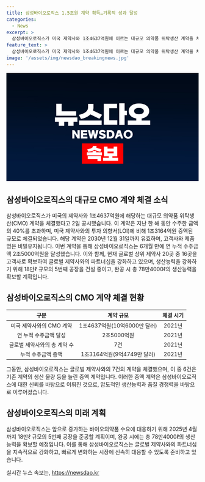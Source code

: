 ```yaml
---
title: 삼성바이오로직스 1.5조원 계약 획득…기록적 성과 달성
categories:
  - News
excerpt: >
  삼성바이오로직스가 미국 제약사와 1조4637억원에 이르는 대규모 의약품 위탁생산 계약을 체결했다. 작년 수주액의 40%를 초과하는 규모로, 전년에 체결한 투자의향서 대비 1조3164억원 증액되었다. 비밀유지 조항으로 고객사 및 제품명은 공개되지 않았으나, 6개월 만에 누적 수주액 2조5000억원을 돌파했으며, 글로벌 제약사와의 파트너십을 강화하고 있다고 밝혔다. 현재 16개의 글로벌 상위 제약사를 고객사로 확보하고 있으며, 2025년 4월까지 18만ℓ 규모의 5번째 공장을 건설해 78만4000ℓ의 생산능력을 확보할 예정이다.
feature_text: >
  삼성바이오로직스가 미국 제약사와 1조4637억원에 이르는 대규모 의약품 위탁생산 계약을 체결했다. 작년 수주액의 40%를 초과하는 규모로, 전년에 체결한 투자의향서 대비 1조3164억원 증액되었다. 비밀유지 조항으로 고객사 및 제품명은 공개되지 않았으나, 6개월 만에 누적 수주액 2조5000억원을 돌파했으며, 글로벌 제약사와의 파트너십을 강화하고 있다고 밝혔다. 현재 16개의 글로벌 상위 제약사를 고객사로 확보하고 있으며, 2025년 4월까지 18만ℓ 규모의 5번째 공장을 건설해 78만4000ℓ의 생산능력을 확보할 예정이다.
image: '/assets/img/newsdao_breakingnews.jpg'
---
```


<p><img src="/assets/img/newsdao_breakingnews.jpg" alt="flaretime 속보" /></p>

<h2 data-ke-size="size26">삼성바이오로직스의 대규모 CMO 계약 체결 소식</h2>

<p data-ke-size="size16">삼성바이오로직스가 미국의 제약사와 1조4637억원에 해당하는 대규모 의약품 위탁생산(CMO) 계약을 체결했다고 2일 공시했습니다. 이 계약은 지난 한 해 동안 수주한 금액의 40%를 초과하며, 미국 제약사와의 투자 의향서(LOI)에 비해 1조3164억원 증액된 규모로 체결되었습니다. 해당 계약은 2030년 12월 31일까지 유효하며, 고객사와 제품명은 비밀유지됩니다. 이번 계약을 통해 삼성바이오로직스는 6개월 만에 연 누적 수주금액 2조5000억원을 달성했습니다. 이와 함께, 현재 글로벌 상위 제약사 20곳 중 16곳을 고객사로 확보하여 글로벌 제약사와의 파트너십을 강화하고 있으며, 생산능력을 강화하기 위해 18만ℓ 규모의 5번째 공장을 건설 중이고, 완공 시 총 78만4000ℓ의 생산능력을 확보할 계획입니다.</p>

<h2 data-ke-size="size26">삼성바이오로직스의 CMO 계약 체결 현황</h2>

<table>
    <thead>
        <tr>
            <th style="text-align: center;">구분</th>
            <th style="text-align: center;">계약 규모</th>
            <th style="text-align: center;">체결 시기</th>
        </tr>
    </thead>
    <tbody>
        <tr>
            <td style="text-align: center;">미국 제약사와의 CMO 계약</td>
            <td style="text-align: center;">1조4637억원(10억6000만 달러)</td>
            <td style="text-align: center;">2021년</td>
        </tr>
        <tr>
            <td style="text-align: center;">연 누적 수주금액 달성</td>
            <td style="text-align: center;">2조5000억원</td>
            <td style="text-align: center;">2021년</td>
        </tr>
        <tr>
            <td style="text-align: center;">글로벌 제약사와의 총 계약 수</td>
            <td style="text-align: center;">7건</td>
            <td style="text-align: center;">2021년</td>
        </tr>
        <tr>
            <td style="text-align: center;">누적 수주금액 증액</td>
            <td style="text-align: center;">1조3164억원(9억4749만 달러)</td>
            <td style="text-align: center;">2021년</td>
        </tr>
    </tbody>
</table>

<p data-ke-size="size16">그동안, 삼성바이오로직스는 글로벌 제약사와의 7건의 계약을 체결했으며, 이 중 6건은 기존 계약의 생산 물량 등을 늘린 증액 계약입니다. 이러한 증액 계약은 삼성바이오로직스에 대한 신뢰를 바탕으로 이뤄진 것으로, 압도적인 생산능력과 품질 경쟁력을 바탕으로 이루어졌습니다.</p>

<h2 data-ke-size="size26">삼성바이오로직스의 미래 계획</h2>

<p data-ke-size="size16">삼성바이오로직스는 앞으로 증가하는 바이오의약품 수요에 대응하기 위해 2025년 4월까지 18만ℓ 규모의 5번째 공장을 준공할 계획이며, 완공 시에는 총 78만4000ℓ의 생산능력을 확보할 예정입니다. 이를 통해 삼성바이오로직스는 글로벌 제약사와의 파트너십을 지속적으로 강화하고, 빠르게 변화하는 시장에 신속히 대응할 수 있도록 준비하고 있습니다.</p>
실시간 뉴스 속보는, <a href="https://newsdao.kr" rel="dofollow">https://newsdao.kr</a>


